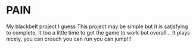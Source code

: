 # PAIN
My blackbelt project I guess
This project may be simple but it is satisfying to complete, It too a little time to get the game to work but overall... It plays nicely, you can crouch you can run you can jump!!!
